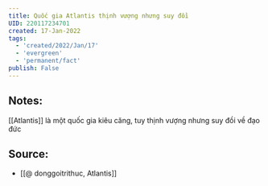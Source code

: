 ```yaml
---
title: Quốc gia Atlantis thịnh vượng nhưng suy đồi
UID: 220117234701
created: 17-Jan-2022
tags:
  - 'created/2022/Jan/17'
  - 'evergreen'
  - 'permanent/fact'
publish: False
---
```

## Notes:
[[Atlantis]] là một quốc gia kiêu căng, tuy thịnh vượng nhưng suy đồi về đạo đức

## Source:
- [[@ donggoitrithuc, Atlantis]]


